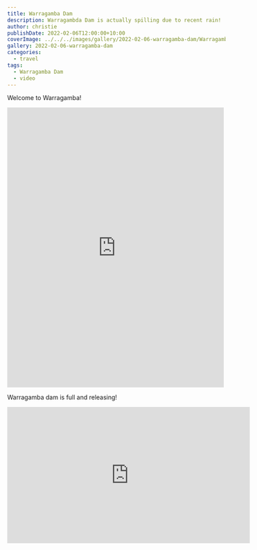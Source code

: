 ```yaml
---
title: Warragamba Dam
description: Warragambda Dam is actually spilling due to recent rain!
author: christie
publishDate: 2022-02-06T12:00:00+10:00
coverImage: ../../../images/gallery/2022-02-06-warragamba-dam/Warragamba Dam (8).jpeg
gallery: 2022-02-06-warragamba-dam
categories:
  - travel
tags:
  - Warragamba Dam
  - video
---
```

Welcome to Warragamba!

<iframe src="https://www.facebook.com/plugins/post.php?href=https%3A%2F%2Fwww.facebook.com%2Fchris1.tham%2Fposts%2Fpfbid02GrUUAbu5j3eomBz4jQ8x1E71yVSfkamNmSP1vvSquoHGgzbnFMWh8qriWcTE5pQQl&show_text=true&width=500" width="500" height="645" style="border:none;overflow:hidden" scrolling="no" frameborder="0" allowfullscreen="true" allow="autoplay; clipboard-write; encrypted-media; picture-in-picture; web-share"></iframe>

Warragamba dam is full and releasing!

<iframe src="https://www.facebook.com/plugins/video.php?height=314&href=https%3A%2F%2Fwww.facebook.com%2Fchris1.tham%2Fvideos%2F686210069075627%2F&show_text=false&width=560&t=0" width="560" height="314" style="border:none;overflow:hidden" scrolling="no" frameborder="0" allowfullscreen="true" allow="autoplay; clipboard-write; encrypted-media; picture-in-picture; web-share" allowFullScreen="true"></iframe>
